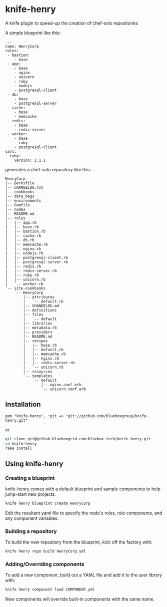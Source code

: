 # knife-henry

A knife plugin to speed-up the creation of chef-solo repositories

A simple blueprint like this:

```text
--- 
name: HenryCorp
roles:
 - bastion:
    - base 
 - app:
    - base
    - nginx
    - unicorn
    - ruby
    - nodejs
    - postgresql-client
 - db:
    - base
    - postgresql-server
 - cache:
    - base
    - memcache
 - redis:
    - base
    - redis-server
 - worker:
    - base
    - ruby
    - postgresql-client
vars:
  ruby:
    version: 2.1.1
```

generates a chef-solo repository like this:

```text
HenryCorp
|-- Berksfile
|-- CHANGELOG.txt
|-- cookbooks
|-- data_bags
|-- environments
|-- Gemfile
|-- nodes
|-- README.md
|-- roles
|   |-- app.rb
|   |-- base.rb
|   |-- bastion.rb
|   |-- cache.rb
|   |-- db.rb
|   |-- memcache.rb
|   |-- nginx.rb
|   |-- nodejs.rb
|   |-- postgresql-client.rb
|   |-- postgresql-server.rb
|   |-- redis.rb
|   |-- redis-server.rb
|   |-- ruby.rb
|   |-- unicorn.rb
|   `-- worker.rb
`-- site-cookbooks
    `-- HenryCorp
        |-- attributes
        |   `-- default.rb
        |-- CHANGELOG.md
        |-- definitions
        |-- files
        |   `-- default
        |-- libraries
        |-- metadata.rb
        |-- providers
        |-- README.md
        |-- recipes
        |   |-- base.rb
        |   |-- default.rb
        |   |-- memcache.rb
        |   |-- nginx.rb
        |   |-- redis-server.rb
        |   `-- unicorn.rb
        |-- resources
        `-- templates
            `-- default
                |-- nginx.conf.erb
                `-- unicorn.conf.erb

```

## Installation

```text
gem "knife-henry", :git => "git://github.com/blueboxgroup/knife-henry.git"
```

or

```bash
git clone git@github.blueboxgrid.com:bluebox-tech/knife-henry.git
cd knife-henry
rake install
```

## Using knife-henry

### Creating a blueprint

knife-henry comes with a default blueprint and sample components to help jump-start new projects.

```bash
knife henry blueprint create HenryCorp
```

Edit the resultant yaml file to specify the node's roles, role components, and any component variables.

### Building a repository

To build the new repository from the blueprint, kick off the factory with:

```bash
knife henry repo build HenryCorp.yml
```

### Adding/Overriding components

To add a new component, build out a YAML file and add it to the user library with:

```bash
knife henry component load COMPONENT.yml
```

New components will override built-in components with the same name.
